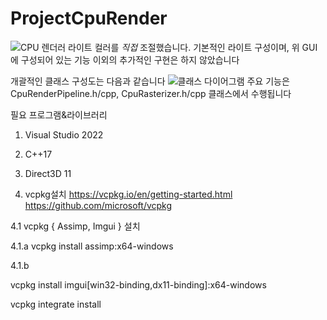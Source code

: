 # ProjectCpuRender

![CPU 렌더러](https://github.com/cakememakeme/ProjectCpuRender/assets/73391410/52c763f8-e754-4c39-bde1-a86f3487d3c7)
라이트 컬러를 *직접* 조절했습니다. 기본적인 라이트 구성이며, 위 GUI에 구성되어 있는 기능 이외의 추가적인 구현은 하지 않았습니다

개괄적인 클래스 구성도는 다음과 같습니다
![클래스 다이어그램](https://github.com/cakememakeme/ProjectCpuRender/assets/73391410/ed219aa8-ef3d-436d-a30c-cc0d993fb919)
주요 기능은 CpuRenderPipeline.h/cpp, CpuRasterizer.h/cpp 클래스에서 수행됩니다

필요 프로그램&라이브러리
1. Visual Studio 2022

2. C++17

3. Direct3D 11

4. vcpkg설치
https://vcpkg.io/en/getting-started.html
https://github.com/microsoft/vcpkg

4.1
vcpkg { Assimp, Imgui } 설치
      
4.1.a
vcpkg install assimp:x64-windows

4.1.b

vcpkg install imgui[win32-binding,dx11-binding]:x64-windows

vcpkg integrate install

